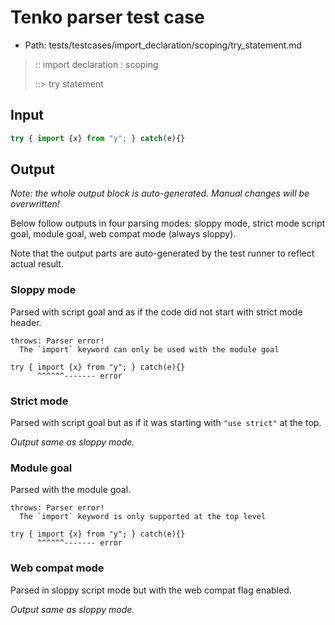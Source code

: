 # Tenko parser test case

- Path: tests/testcases/import_declaration/scoping/try_statement.md

> :: import declaration : scoping
>
> ::> try statement

## Input

`````js
try { import {x} from "y"; } catch(e){}
`````

## Output

_Note: the whole output block is auto-generated. Manual changes will be overwritten!_

Below follow outputs in four parsing modes: sloppy mode, strict mode script goal, module goal, web compat mode (always sloppy).

Note that the output parts are auto-generated by the test runner to reflect actual result.

### Sloppy mode

Parsed with script goal and as if the code did not start with strict mode header.

`````
throws: Parser error!
  The `import` keyword can only be used with the module goal

try { import {x} from "y"; } catch(e){}
      ^^^^^^------- error
`````

### Strict mode

Parsed with script goal but as if it was starting with `"use strict"` at the top.

_Output same as sloppy mode._

### Module goal

Parsed with the module goal.

`````
throws: Parser error!
  The `import` keyword is only supported at the top level

try { import {x} from "y"; } catch(e){}
      ^^^^^^------- error
`````


### Web compat mode

Parsed in sloppy script mode but with the web compat flag enabled.

_Output same as sloppy mode._
